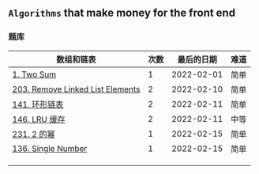 ## `Algorithms` that make money for the front end

### 题库

| 数组和链表                                                   | 次数 | 最后的日期 | 难道 |
| ------------------------------------------------------------ | ---- | ---------- | ---- |
| [1. Two Sum](https://leetcode-cn.com/problems/two-sum)       | 1    | 2022-02-01 | 简单 |
| [203. Remove Linked List Elements](https://leetcode-cn.com/problems/remove-linked-list-elements) | 2    | 2022-02-10 | 简单 |
| [141. 环形链表](https://leetcode-cn.com/problems/linked-list-cycle) | 2    | 2022-02-11 | 简单 |
| [146. LRU 缓存](https://leetcode-cn.com/problems/lru-cache)  | 2    | 2022-02-11 | 中等 |
| [231. 2 的幂](https://leetcode-cn.com/problems/power-of-two) | 1    | 2022-02-15 | 简单 |
| [136. Single Number](https://leetcode-cn.com/problems/single-number) | 1    | 2022-02-15 | 简单 |
|                                                              |      |            |      |
|                                                              |      |            |      |
|                                                              |      |            |      |
